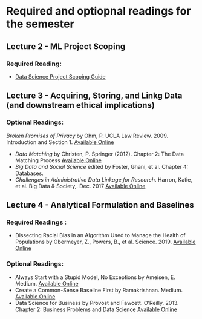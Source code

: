 # Required and optiopnal readings for the semester

## Lecture 2 - ML Project Scoping
### Required Reading:
 * [Data Science Project Scoping Guide](http://www.datasciencepublicpolicy.org/home/resources/data-science-project-scoping-guide/)


## Lecture 3 - Acquiring, Storing, and Linkg Data (and downstream ethical implications)
### Optional Readings:
 *Broken Promises of Privacy* by Ohm, P. UCLA Law Review. 2009. Introduction and Section 1. [Available Online](https://heinonline.org/HOL/Page?handle=hein.journals/uclalr57&div=48&g_sent=1&casa_token=&collection=journals)
- *Data Matching* by Christen, P. Springer (2012). Chapter 2: The Data Matching Process [Available Online](https://link.springer.com/book/10.1007\%2F978-3-642-31164-2)
- *Big Data and Social Science* edited by Foster, Ghani, et al. Chapter 4: Databases.
- *Challenges in Administrative Data Linkage for Research*.  Harron, Katie, et al. Big Data & Society,. Dec. 2017 [Available Online](https://journals.sagepub.com/doi/full/10.1177/2053951717745678)

## Lecture 4 - Analytical Formulation and Baselines
### Required Readings :
- Dissecting Racial Bias in an Algorithm Used to Manage the Health of Populations by Obermeyer, Z., Powers, B., et al. Science. 2019. [Available Online](https://science.sciencemag.org/content/sci/366/6464/447.full.pdf)

### Optional Readings:
- Always Start with a Stupid Model, No Exceptions by
  Ameisen, E. Medium. [Available Online](https://blog.insightdatascience.com/always-start-with-a-stupid-model-no-exceptions-3a22314b9aaa)
- Create a Common-Sense Baseline First by Ramakrishnan. Medium. [Available Online](https://towardsdatascience.com/first-create-a-common-sense-baseline-e66dbf8a8a47)
- Data Science for Business by Provost and Fawcett. O’Reilly. 2013. Chapter 2: Business
Problems and Data Science [Available Online](https://learning.oreilly.com/library/view/data-science-for/9781449374273/ch02.html)


